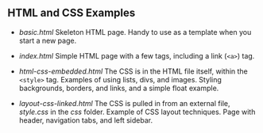 ## HTML and CSS Examples

* _basic.html_ Skeleton HTML page. Handy to use as a template when you start a new page.

* _index.html_ Simple HTML page with a few tags, including a link (`<a>`) tag.

* _html-css-embedded.html_ The CSS is in the HTML file itself, within the `<style>` tag. Examples of using lists, divs, and images. Styling backgrounds, borders, and links, and a simple float example.

* _layout-css-linked.html_ The CSS is pulled in from an external file, _style.css_ in the _css_ folder. Example of CSS layout techniques. Page with header, navigation tabs, and left sidebar.